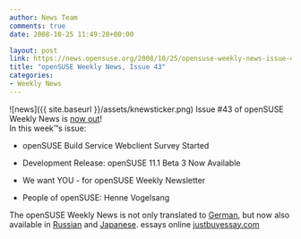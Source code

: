 ```yaml
---
author: News Team
comments: true
date: 2008-10-25 11:49:20+00:00

layout: post
link: https://news.opensuse.org/2008/10/25/opensuse-weekly-news-issue-43/
title: "openSUSE Weekly News, Issue 43"
categories:
- Weekly News
---
```

![news]({{ site.baseurl }}/assets/knewsticker.png) Issue #43 of openSUSE Weekly News is [now out](http://en.opensuse.org/OpenSUSE_Weekly_News/43)!  
In this week™s issue:


  * openSUSE Build Service Webclient Survey Started

  * Development Release: openSUSE 11.1 Beta 3 Now Available

  * We want YOU - for openSUSE Weekly Newsletter

  * People of openSUSE: Henne Vogelsang



The openSUSE Weekly News is not only translated to [German](http://de.opensuse.org/OpenSUSE-Wochenschau), but now also available in [Russian](http://ru.opensuse.org/%D0%95%D0%B6%D0%B5%D0%BD%D0%B5%D0%B4%D0%B5%D0%BB%D1%8C%D0%BD%D1%8B%D0%B5_%D0%BD%D0%BE%D0%B2%D0%BE%D1%81%D1%82%D0%B8_openSUSE) and [Japanese](http://ja.opensuse.org/OpenSUSE_Weekly_News). essays online [justbuyessay.com](https://justbuyessay.com/)		
